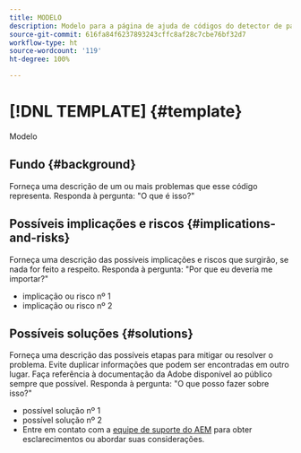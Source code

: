 ```yaml
---
title: MODELO
description: Modelo para a página de ajuda de códigos do detector de padrões.
source-git-commit: 616fa84f6237893243cffc8af28c7cbe76bf32d7
workflow-type: ht
source-wordcount: '119'
ht-degree: 100%

---
```



# [!DNL TEMPLATE] {#template}

Modelo

## Fundo {#background}

Forneça uma descrição de um ou mais problemas que esse código representa.
Responda à pergunta: &quot;O que é isso?&quot;

## Possíveis implicações e riscos {#implications-and-risks}

Forneça uma descrição das possíveis implicações e riscos que surgirão, se nada for feito a respeito.
Responda à pergunta: &quot;Por que eu deveria me importar?&quot;

* implicação ou risco nº 1
* implicação ou risco nº 2

## Possíveis soluções {#solutions}

Forneça uma descrição das possíveis etapas para mitigar ou resolver o problema. Evite duplicar informações que podem ser encontradas em outro lugar. Faça referência à documentação da Adobe disponível ao público sempre que possível.
Responda à pergunta: &quot;O que posso fazer sobre isso?&quot;

* possível solução nº 1
* possível solução nº 2
* Entre em contato com a [equipe de suporte do AEM](https://helpx.adobe.com/br/enterprise/using/support-for-experience-cloud.html) para obter esclarecimentos ou abordar suas considerações.
